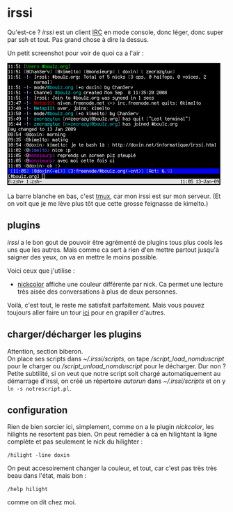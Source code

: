 # irssi

Qu'est-ce ? *irssi* est un client
[IRC](http://fr.wikipedia.org/wiki/Internet<i>Relay<i>Chat) en mode console,
donc léger, donc super par ssh et tout. Pas grand chose à dire la dessus.  
  
Un petit screenshot pour voir de quoi ca a l'air :  

![irssi.png](irssi.png)

La barre blanche en bas, c'est [tmux](/informatique/tmux.html), car mon irssi
est sur mon serveur. (Et on voit que je me lève plus tôt que cette grosse
feignasse de kimelto.)



## plugins

_irssi_ a le bon gout de pouvoir être agrémenté de plugins tous plus cools les
uns que les autres. Mais comme ca sert à rien d'en mettre partout jusqu'à
saigner des yeux, on va en mettre le moins possible.  
  
Voici ceux que j'utilise :

- [nickcolor](http://scripts.irssi.org/scripts/nickcolor.pl) affiche une couleur
  différente par nick. Ca permet une lecture très aisée des conversations à plus
  de deux personnes.

Voilà, c'est tout, le reste me satisfait parfaitement. Mais vous pouvez toujours
aller faire un tour [ici](http://scripts.irssi.org) pour en grapiller d'autres.



## charger/décharger les plugins

Attention, section biberon.  
On place ses scripts dans _~/.irssi/scripts_, on tape _/script_load_nomduscript_
pour le charger ou _/script_unload_nomduscript_ pour le décharger. Dur non ?  
Petite subtilité, si on veut que notre script soit chargé automatiquement au
démarrage d'irssi, on créé un répertoire _autorun_ dans _~/.irssi/scripts_ et
on y `ln -s notrescript.pl`.



## configuration

Rien de bien sorcier ici, simplement, comme on a le plugin _nickcolor_, les
hilights ne resortent pas bien. On peut remédier à cà en hilightant la ligne
complète et pas seulement le nick du hilighter :

	/hilight -line doxin

On peut accesoirement changer la couleur, et tout, car c'est pas très très
beau dans l'état, mais bon :

	/help hilight

comme on dit chez moi.
